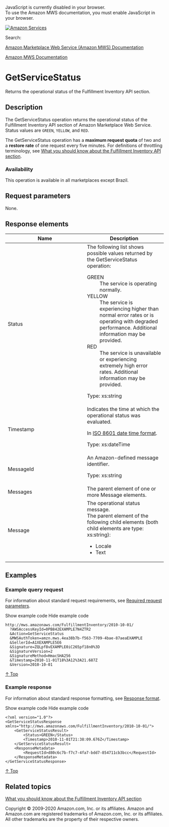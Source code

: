 <div id="MWSDX_noscript">

JavaScript is currently disabled in your browser.  
To use the Amazon MWS documentation, you must enable JavaScript in your
browser.

</div>

<div id="MWSDX_divtop">

[![Amazon
Services](https://images-na.ssl-images-amazon.com/images/G/08/mwsportal/fr_FR/amazonservices.gif "Amazon Services")](http://services.amazon.fr)

<div id="MWSDX_search">

<span id="MWSDX_searchlbl">Search:</span>

</div>

  
<span id="MWSDX_titlebar">[Amazon Marketplace Web Service (Amazon MWS)
Documentation](https://developer.amazonservices.fr/gp/mws/docs.html)</span>

</div>

<div id="MWSDX_divbottom">

<div id="MWSDX_divleft">

<div id="MWSDX_toc">

</div>

</div>

<div id="MWSDX_divright">

<div id="MWSDX_content">

<span id="MWSDX_breadcrumbs">[Amazon MWS
Documentation](https://developer.amazonservices.fr/gp/mws/docs.html)</span>

<div id="MWS_GetServiceStatus" class="nested0">

# GetServiceStatus

<div class="body">

<span id="sd_GetServiceStatus" class="ph"><span class="ph">Returns the
operational status of the <span class="ph">Fulfillment Inventory API
section</span>.</span></span>

</div>

<div id="Description" class="topic concept nested1">

## Description

<div class="body conbody">

The <span id="Description__GetServiceStatus"
class="keyword apiname">GetServiceStatus</span> operation returns the
operational status of the <span class="ph">Fulfillment Inventory API
section</span> of Amazon Marketplace Web Service. Status values are
`GREEN`, `YELLOW`, and `RED`.

<span class="ph">The <span
class="keyword apiname">GetServiceStatus</span> operation has a
**maximum request quota** of two and a **restore rate** of one request
every five minutes. </span> For definitions of throttling terminology,
see
<a href="FBAInventory_Overview.md" class="xref">What you should know about the Fulfillment Inventory API section</a>.

<div class="section">

### Availability

This operation is available in all marketplaces except Brazil.

</div>

</div>

</div>

<div id="RequestParameters" class="topic reference nested1">

## Request parameters

<div class="body refbody">

<div class="section">

None.

</div>

</div>

</div>

<div id="ResponseElements" class="topic reference nested1">

## Response elements

<div class="body refbody">

<div class="tablenoborder">

<table id="ResponseElements__ResponseElementsTable" class="table" data-cellpadding="4" data-cellspacing="0" data-summary="" data-frame="border" data-border="1" data-rules="all">
<colgroup>
<col style="width: 50%" />
<col style="width: 50%" />
</colgroup>
<thead class="thead" data-align="left">
<tr class="header row">
<th id="d86622e149" class="entry" data-valign="top" width="17.761989342806395%">Name</th>
<th id="d86622e152" class="entry" data-valign="top" width="82.2380106571936%">Description</th>
</tr>
</thead>
<tbody class="tbody">
<tr class="odd row">
<td class="entry" data-valign="top" width="17.761989342806395%" headers="d86622e149 "><span class="keyword parmname">Status</span></td>
<td class="entry" data-valign="top" width="82.2380106571936%" headers="d86622e152 ">The following list shows possible values returned by the <span class="keyword apiname">GetServiceStatus</span> operation:
<dl>
<dt>GREEN</dt>
<dd>The service is operating normally.
</dd>
<dt>YELLOW</dt>
<dd>The service is experiencing higher than normal error rates or is operating with degraded performance. Additional information may be provided.
</dd>
<dt>RED</dt>
<dd>The service is unavailable or experiencing extremely high error rates. Additional information may be provided.
</dd>
</dl>
<p><span class="ph">Type: xs:string</span></p></td>
</tr>
<tr class="even row">
<td class="entry" data-valign="top" width="17.761989342806395%" headers="d86622e149 "><span class="keyword parmname">Timestamp</span></td>
<td class="entry" data-valign="top" width="82.2380106571936%" headers="d86622e152 ">Indicates the time at which the operational status was evaluated.
<p>In <span class="ph"><a href="../dev_guide/DG_ISO8601.md" class="xref">ISO 8601 date time format</a></span>.</p>
<p><span class="ph">Type: xs:dateTime</span></p></td>
</tr>
<tr class="odd row">
<td class="entry" data-valign="top" width="17.761989342806395%" headers="d86622e149 "><span class="keyword parmname">MessageId</span></td>
<td class="entry" data-valign="top" width="82.2380106571936%" headers="d86622e152 ">An Amazon-defined message identifier.
<p><span class="ph">Type: xs:string</span></p></td>
</tr>
<tr class="even row">
<td class="entry" data-valign="top" width="17.761989342806395%" headers="d86622e149 "><span class="keyword parmname">Messages</span></td>
<td class="entry" data-valign="top" width="82.2380106571936%" headers="d86622e152 ">The parent element of one or more <span class="keyword parmname">Message</span> elements.</td>
</tr>
<tr class="odd row">
<td class="entry" data-valign="top" width="17.761989342806395%" headers="d86622e149 "><span class="keyword parmname">Message</span></td>
<td class="entry" data-valign="top" width="82.2380106571936%" headers="d86622e152 ">The operational status message.
<div class="p">
The parent element of the following child elements (both child elements are type: xs:string):
<ul>
<li><span class="keyword parmname">Locale</span></li>
<li><span class="keyword parmname">Text</span></li>
</ul>
</div></td>
</tr>
</tbody>
</table>

</div>

</div>

</div>

<div id="Examples" class="topic reference nested1">

## Examples

<div class="body refbody">

<div class="section">

### Example query request

<span class="ph">For information about standard request requirements,
see
<a href="../dev_guide/DG_RequiredRequestParameters.md" class="xref">Required request parameters</a>.</span>

<span class="ph expander"> <span class="keyword parmname xshow">Show
example code</span> <span class="keyword parmname xhide">Hide example
code</span> </span>

<div class="sectiondiv content">

``` pre
http://mws.amazonaws.com/FulfillmentInventory/2010-10-01/
  ?AWSAccessKeyId=0PB842EXAMPLE7N4ZTR2
  &Action=GetServiceStatus
  &MWSAuthToken=amzn.mws.4ea38b7b-f563-7709-4bae-87aeaEXAMPLE
  &SellerId=A1XEXAMPLE5E6
  &Signature=ZQLpf8vEXAMPLE0iC265pf18n0%3D
  &SignatureVersion=2
  &SignatureMethod=HmacSHA256
  &Timestamp=2010-11-01T18%3A12%3A21.687Z
  &Version=2010-10-01
```

<a href="#Examples" class="xref">↑ Top</a>

</div>

</div>

<div class="section">

### Example response

<span class="ph">For information about standard response formatting, see
<a href="../dev_guide/DG_ResponseFormat.md" class="xref">Response format</a>.</span>

<span class="ph expander"> <span class="keyword parmname xshow">Show
example code</span> <span class="keyword parmname xhide">Hide example
code</span> </span>

<div class="sectiondiv content">

``` pre
<?xml version="1.0"?>
<GetServiceStatusResponse xmlns="http://mws.amazonaws.com/FulfillmentInventory/2010-10-01/">
    <GetServiceStatusResult>
        <Status>GREEN</Status>
        <Timestamp>2010-11-01T21:38:09.676Z</Timestamp>
    </GetServiceStatusResult>
    <ResponseMetadata>
        <RequestId>d80c6c7b-f7c7-4fa7-bdd7-854711cb3bcc</RequestId>
    </ResponseMetadata>
</GetServiceStatusResponse>
```

<a href="#Examples" class="xref">↑ Top</a>

</div>

</div>

</div>

</div>

<div id="RelatedTopics" class="topic nested1">

## Related topics

<div class="body">

<a href="FBAInventory_Overview.md" class="xref">What you should know about the Fulfillment Inventory API section</a>

</div>

</div>

</div>

<div id="MWSDX_footer">

Copyright © 2009-2020 Amazon.com, Inc. or its affiliates. Amazon and
Amazon.com are registered trademarks of Amazon.com, Inc. or its
affiliates. All other trademarks are the property of their respective
owners.

</div>

</div>

</div>

<div style="clear: both;">

</div>

</div>
